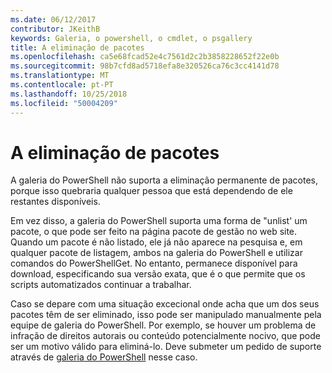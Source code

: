 ```yaml
---
ms.date: 06/12/2017
contributor: JKeithB
keywords: Galeria, o powershell, o cmdlet, o psgallery
title: A eliminação de pacotes
ms.openlocfilehash: ca5e68fcad52e4c7561d2c2b3858228652f22e0b
ms.sourcegitcommit: 98b7cfd8ad5718efa8e320526ca76c3cc4141d78
ms.translationtype: MT
ms.contentlocale: pt-PT
ms.lasthandoff: 10/25/2018
ms.locfileid: "50004209"
---
```

# <a name="deleting-packages"></a>A eliminação de pacotes

A galeria do PowerShell não suporta a eliminação permanente de pacotes, porque isso quebraria qualquer pessoa que está dependendo de ele restantes disponíveis.

Em vez disso, a galeria do PowerShell suporta uma forma de "unlist' um pacote, o que pode ser feito na página pacote de gestão no web site.
Quando um pacote é não listado, ele já não aparece na pesquisa e, em qualquer pacote de listagem, ambos na galeria do PowerShell e utilizar comandos do PowerShellGet.
No entanto, permanece disponível para download, especificando sua versão exata, que é o que permite que os scripts automatizados continuar a trabalhar.

Caso se depare com uma situação excecional onde acha que um dos seus pacotes têm de ser eliminado, isso pode ser manipulado manualmente pela equipe de galeria do PowerShell.
Por exemplo, se houver um problema de infração de direitos autorais ou conteúdo potencialmente nocivo, que pode ser um motivo válido para eliminá-lo.
Deve submeter um pedido de suporte através de [galeria do PowerShell](http://www.PowerShellGallery.com) nesse caso.
